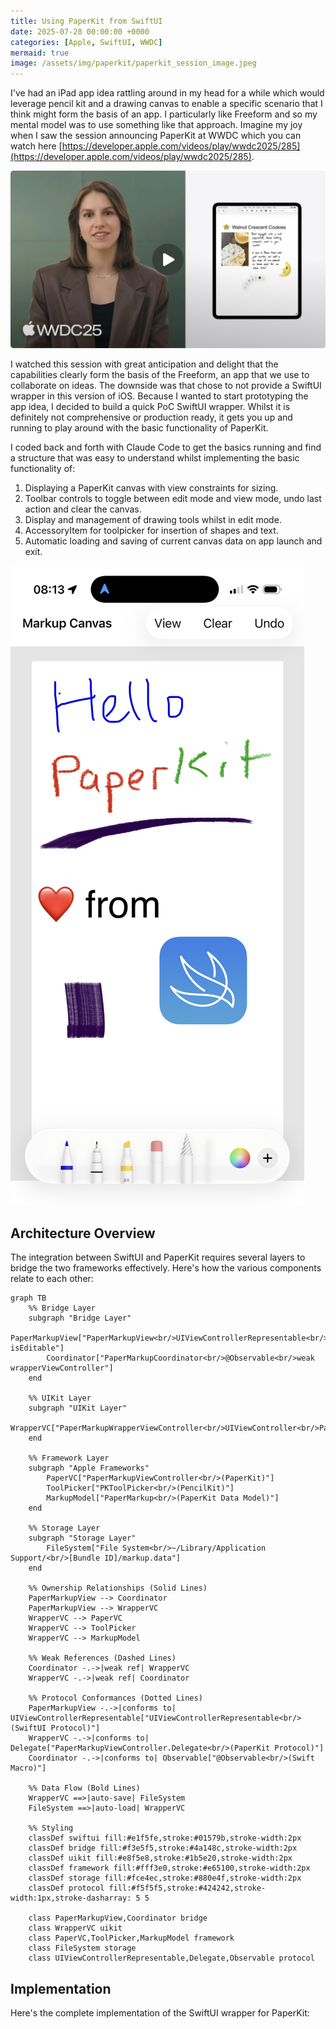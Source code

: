 ```yaml
---
title: Using PaperKit from SwiftUI
date: 2025-07-28 00:00:00 +0000
categories: [Apple, SwiftUI, WWDC]
mermaid: true
image: /assets/img/paperkit/paperkit_session_image.jpeg
---
```


I've had an iPad app idea rattling around in my head for a while which would leverage pencil kit and a drawing canvas to enable a specific scenario that I think might form the basis of an app. I particularly like Freeform and so my mental model was to use something like that approach. Imagine my joy when I saw the session announcing PaperKit at WWDC which you can watch here [https://developer.apple.com/videos/play/wwdc2025/285](https://developer.apple.com/videos/play/wwdc2025/285).

![PaperKit WWDC Session](/assets/img/paperkit/paperkit_session_image.jpeg)

I watched this session with great anticipation and delight that the capabilities clearly form the basis of the Freeform, an app that we use to collaborate on ideas.  The downside was that chose to not provide a SwiftUI wrapper in this version of iOS. Because I wanted to start prototyping the app idea, I decided to build a quick PoC SwiftUI wrapper. Whilst it is definitely not comprehensive or production ready, it gets you up and running to play around with the basic functionality of PaperKit.

I coded back and forth with Claude Code to get the basics running and find a structure that was easy to understand whilst implementing the basic functionality of:

1. Displaying a PaperKit canvas with view constraints for sizing.
2. Toolbar controls to toggle between edit mode and view mode, undo last action and clear the canvas.
3. Display and management of drawing tools whilst in edit mode.
4. AccessoryItem for toolpicker for insertion of shapes and text.
3. Automatic loading and saving of current canvas data on app launch and exit.

![Prototype](/assets/img/paperkit/screenshot_iPhone.PNG)

## Architecture Overview

The integration between SwiftUI and PaperKit requires several layers to bridge the two frameworks effectively. Here's how the various components relate to each other:

```mermaid
graph TB
    %% Bridge Layer  
    subgraph "Bridge Layer"
        PaperMarkupView["PaperMarkupView<br/>UIViewControllerRepresentable<br/>canvasSize, isEditable"]
        Coordinator["PaperMarkupCoordinator<br/>@Observable<br/>weak wrapperViewController"]
    end
    
    %% UIKit Layer
    subgraph "UIKit Layer"
        WrapperVC["PaperMarkupWrapperViewController<br/>UIViewController<br/>PaperMarkupViewController.Delegate"]
    end
    
    %% Framework Layer
    subgraph "Apple Frameworks"
        PaperVC["PaperMarkupViewController<br/>(PaperKit)"]
        ToolPicker["PKToolPicker<br/>(PencilKit)"]
        MarkupModel["PaperMarkup<br/>(PaperKit Data Model)"]
    end
    
    %% Storage Layer
    subgraph "Storage Layer"
        FileSystem["File System<br/>~/Library/Application Support/<br/>[Bundle ID]/markup.data"]
    end
    
    %% Ownership Relationships (Solid Lines)
    PaperMarkupView --> Coordinator
    PaperMarkupView --> WrapperVC
    WrapperVC --> PaperVC
    WrapperVC --> ToolPicker  
    WrapperVC --> MarkupModel
    
    %% Weak References (Dashed Lines)
    Coordinator -.->|weak ref| WrapperVC
    WrapperVC -.->|weak ref| Coordinator
    
    %% Protocol Conformances (Dotted Lines)
    PaperMarkupView -.->|conforms to| UIViewControllerRepresentable["UIViewControllerRepresentable<br/>(SwiftUI Protocol)"]
    WrapperVC -.->|conforms to| Delegate["PaperMarkupViewController.Delegate<br/>(PaperKit Protocol)"]
    Coordinator -.->|conforms to| Observable["@Observable<br/>(Swift Macro)"]
    
    %% Data Flow (Bold Lines)
    WrapperVC ==>|auto-save| FileSystem
    FileSystem ==>|auto-load| WrapperVC
    
    %% Styling
    classDef swiftui fill:#e1f5fe,stroke:#01579b,stroke-width:2px
    classDef bridge fill:#f3e5f5,stroke:#4a148c,stroke-width:2px  
    classDef uikit fill:#e8f5e8,stroke:#1b5e20,stroke-width:2px
    classDef framework fill:#fff3e0,stroke:#e65100,stroke-width:2px
    classDef storage fill:#fce4ec,stroke:#880e4f,stroke-width:2px
    classDef protocol fill:#f5f5f5,stroke:#424242,stroke-width:1px,stroke-dasharray: 5 5
    
    class PaperMarkupView,Coordinator bridge
    class WrapperVC uikit
    class PaperVC,ToolPicker,MarkupModel framework
    class FileSystem storage
    class UIViewControllerRepresentable,Delegate,Observable protocol
```

## Implementation

Here's the complete implementation of the SwiftUI wrapper for PaperKit:

<script src="https://gist.github.com/clarkezone/68eb3ee13b5607782ceb2e20cece4ab3.js"></script>
